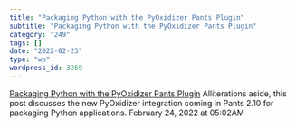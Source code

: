 ```yaml
---
title: "Packaging Python with the PyOxidizer Pants Plugin"
subtitle: "Packaging Python with the PyOxidizer Pants Plugin"
category: "249"
tags: []
date: "2022-02-23"
type: "wp"
wordpress_id: 3269
---
```

[ Packaging Python with the PyOxidizer Pants Plugin](https://blog.pantsbuild.org/packaging-python-with-the-pyoxidizer-pants-plugin/)
 Alliterations aside, this post discusses the new PyOxidizer integration coming in Pants 2.10 for packaging Python applications.
February 24, 2022 at 05:02AM